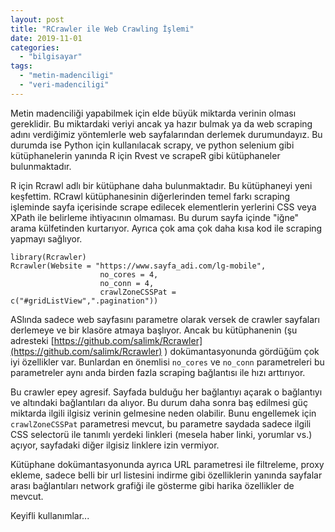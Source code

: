 ```yaml
---
layout: post
title: "RCrawler ile Web Crawling İşlemi"
date: 2019-11-01
categories: 
  - "bilgisayar"
tags: 
  - "metin-madenciligi"
  - "veri-madenciligi"
---
```


Metin madenciliği yapabilmek için elde büyük miktarda verinin olması gereklidir. Bu miktardaki veriyi ancak ya hazır bulmak ya da web scraping adını verdiğimiz yöntemlerle web sayfalarından derlemek durumundayız. Bu durumda ise Python için kullanılacak scrapy, ve python selenium gibi kütüphanelerin yanında R için Rvest ve scrapeR gibi kütüphaneler bulunmaktadır.

R için Rcrawl adlı bir kütüphane daha bulunmaktadır. Bu kütüphaneyi yeni keşfettim. RCrawl kütüphanesinin diğerlerinden temel farkı scraping işleminde sayfa içerisinde scrape edilecek elementlerin yerlerini CSS veya XPath ile belirleme ihtiyacının olmaması. Bu durum sayfa içinde "iğne" arama külfetinden kurtarıyor. Ayrıca çok ama çok daha kısa kod ile scraping yapmayı sağlıyor.

```
library(Rcrawler)
Rcrawler(Website = "https://www.sayfa_adi.com/lg-mobile", 
                    no_cores = 4, 
                    no_conn = 4, 
                    crawlZoneCSSPat = c("#gridListView",".pagination"))
```

ASlında sadece web sayfasını parametre olarak versek de crawler sayfaları derlemeye ve bir klasöre atmaya başlıyor. Ancak bu kütüphanenin (şu adresteki [https://github.com/salimk/Rcrawler](https://github.com/salimk/Rcrawler) ) dokümantasyonunda gördüğüm çok iyi özellikler var. Bunlardan en önemlisi `no_cores` ve `no_conn` parametreleri bu parametreler aynı anda birden fazla scraping bağlantısı ile hızı arttırıyor.

Bu crawler epey agresif. Sayfada bulduğu her bağlantıyı açarak o bağlantıyı ve altındaki bağlantıları da alıyor. Bu durum daha sonra baş edilmesi güç miktarda ilgili ilgisiz verinin gelmesine neden olabilir. Bunu engellemek için `crawlZoneCSSPat` parametresi mevcut, bu parametre saydada sadece ilgili CSS selectorü ile tanımlı yerdeki linkleri (mesela haber linki, yorumlar vs.) açıyor, sayfadaki diğer ilgisiz linklere izin vermiyor.

Kütüphane dokümantasyonunda ayrıca URL parametresi ile filtreleme, proxy ekleme, sadece belli bir url listesini indirme gibi özelliklerin yanında sayfalar arası bağlantıları network grafiği ile gösterme gibi harika özellikler de mevcut.

Keyifli kullanımlar...
